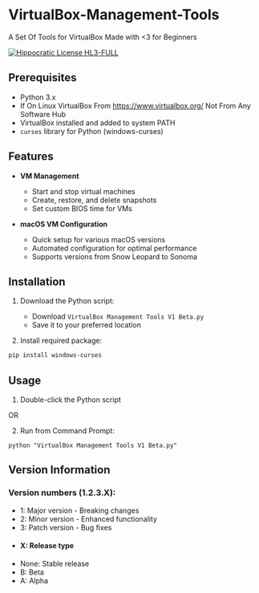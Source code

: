 # VirtualBox-Management-Tools
A Set Of Tools for VirtualBox Made with &lt;3 for Beginners

[![Hippocratic License HL3-FULL](https://img.shields.io/static/v1?label=Hippocratic%20License&message=HL3-FULL&labelColor=5e2751&color=bc8c3d)](https://firstdonoharm.dev/version/3/0/full.html)

## Prerequisites

- Python 3.x
- If On Linux VirtualBox From https://www.virtualbox.org/ Not From Any Software Hub
- VirtualBox installed and added to system PATH
- `curses` library for Python (windows-curses)

## Features

- **VM Management**
  - Start and stop virtual machines
  - Create, restore, and delete snapshots
  - Set custom BIOS time for VMs

- **macOS VM Configuration**
  - Quick setup for various macOS versions
  - Automated configuration for optimal performance
  - Supports versions from Snow Leopard to Sonoma

## Installation

1. Download the Python script:
   - Download `VirtualBox Management Tools V1 Beta.py`
   - Save it to your preferred location

2. Install required package:
```bash
pip install windows-curses
```

## Usage

1. Double-click the Python script

  OR

2. Run from Command Prompt:
 ```
python "VirtualBox Management Tools V1 Beta.py"
```

## Version Information

### Version numbers (1.2.3.X):
-    1: Major version - Breaking changes
-    2: Minor version -  Enhanced functionality
-    3: Patch version - Bug fixes
 -  #### X: Release type
  - None: Stable release
  - B: Beta
  - A: Alpha

